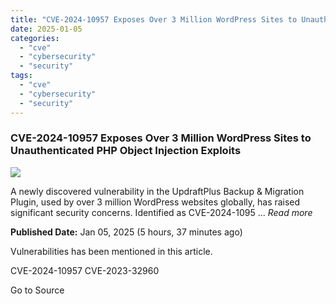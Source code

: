 ```yaml
---
title: "CVE-2024-10957 Exposes Over 3 Million WordPress Sites to Unauthenticated PHP Object Injection Exploits"
date: 2025-01-05
categories: 
  - "cve"
  - "cybersecurity"
  - "security"
tags: 
  - "cve"
  - "cybersecurity"
  - "security"
---
```


### CVE-2024-10957 Exposes Over 3 Million WordPress Sites to Unauthenticated PHP Object Injection Exploits

![](https://upload.cvefeed.io/news/22347/thumbnail.jpg)

A newly discovered vulnerability in the UpdraftPlus Backup & Migration Plugin, used by over 3 million WordPress websites globally, has raised significant security concerns. Identified as CVE-2024-1095 ... _Read more_

**Published Date:** Jan 05, 2025 (5 hours, 37 minutes ago)

Vulnerabilities has been mentioned in this article.

CVE-2024-10957 CVE-2023-32960

Go to Source
